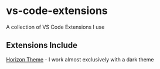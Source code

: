 # vs-code-extensions
A collection of VS Code Extensions I use

## Extensions Include

[Horizon Theme](https://marketplace.visualstudio.com/items?itemName=jolaleye.horizon-theme-vscode) - I work almost exclusively with a dark theme
